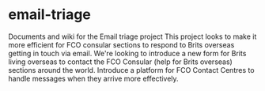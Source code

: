 # email-triage
Documents and wiki for the Email triage project
This project looks to make it more efficient for FCO consular sections to respond to Brits overseas getting in touch via email.
We're looking to introduce a new form for Brits living overseas to contact the FCO Consular (help for Brits overseas) sections around the world.
Introduce a platform for FCO Contact Centres to handle messages when they arrive more effectively.

